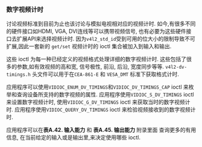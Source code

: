 ### 数字视频计时
讨论视频标准到目前为止也该讨论与模拟电视相对应的视频计时. 如今,有很多不同的硬件接口如HDMI, VGA, DVI连线等可以携带视频信号,
也有必要为这些硬件接口去扩展API来选择视频计时. 因为`v4l2_std_id`受到可用的位大小的限制导致不可扩展,因此一套新的 `get/set`
视频计时的 ioctl 集合被加入到输入和输出.

这些 ioctl 为每一种已经定义的视频格式处理详细的数字视频计时. 这些包括了很多的参数,如有效视频的高和宽, 信号极性, 前沿, 后沿,
宽度同步等等. `v4l2-dv-timings.h` 头文件可以用于在`CEA-861-E` 和 `VESA_DMT` 标准下获取格式计时.

应用程序可以使用`VIDIOC_ENUM_DV_TIMINGS`和`VIDIOC_DV_TIMINGS_CAP` ioctl 来枚举和查询设备所支持的数字视频的属性.
应用程序使用`VIDIOC_S_DV_TIMINGS` ioctl 来设置数字视频计时, 使用`VIDIOC_G_DV_TIMINGS` ioctl 来获取当时的数字视频计时.
应用程序使用`VIDIOC_QUERY_DV_TIMINGS` ioctl 来检验视频接收到的数字视频计时.

应用程序可以在**表A.42. 输入能力** 和 **表A.45. 输出能力** 附录里面
查询更多的有用信息, 在当前给定的输入或是输出里,来决定使用哪些 ioctl.
